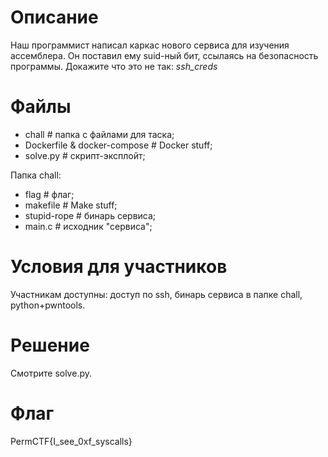 # Описание
Наш программист написал каркас нового сервиса для изучения ассемблера. Он поставил ему suid-ный бит, ссылаясь на безопасность программы. Докажите что это не так: _ssh_creds_

# Файлы
* chall                         # папка с файлами для таска;
* Dockerfile & docker-compose   # Docker stuff;
* solve.py                      # скрипт-эксплойт;

Папка chall:
* flag                          # флаг;
* makefile                      # Make stuff;
* stupid-rope                   # бинарь сервиса;
* main.c                        # исходник "сервиса";

# Условия для участников
Участникам доступны: доступ по ssh, бинарь сервиса в папке chall, python+pwntools.

# Решение
Смотрите solve.py.

# Флаг
PermCTF{I_see_0xf_syscalls}